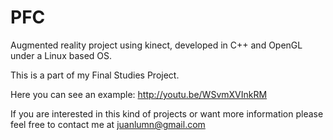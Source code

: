 PFC
===

Augmented reality project using kinect, developed in C++ and OpenGL under a Linux based OS.

This is a part of my Final Studies Project. 

Here you can see an example: http://youtu.be/WSvmXVInkRM

If you are interested in this kind of projects or want more information please feel free to contact me at juanlumn@gmail.com
